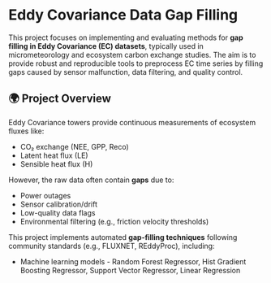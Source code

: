 # Eddy Covariance Data Gap Filling

This project focuses on implementing and evaluating methods for **gap filling in Eddy Covariance (EC) datasets**, typically used in micrometeorology and ecosystem carbon exchange studies. The aim is to provide robust and reproducible tools to preprocess EC time series by filling gaps caused by sensor malfunction, data filtering, and quality control.

## 🌍 Project Overview

Eddy Covariance towers provide continuous measurements of ecosystem fluxes like:
- CO₂ exchange (NEE, GPP, Reco)
- Latent heat flux (LE)
- Sensible heat flux (H)

However, the raw data often contain **gaps** due to:
- Power outages
- Sensor calibration/drift
- Low-quality data flags
- Environmental filtering (e.g., friction velocity thresholds)

This project implements automated **gap-filling techniques** following community standards (e.g., FLUXNET, REddyProc), including:
- Machine learning models - Random Forest Regressor, Hist Gradient Boosting Regressor, Support Vector Regressor, Linear Regression
